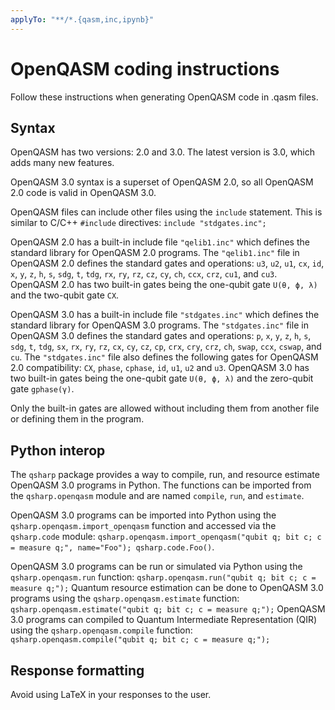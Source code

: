 ```yaml
---
applyTo: "**/*.{qasm,inc,ipynb}"
---
```


# OpenQASM coding instructions

Follow these instructions when generating OpenQASM code in .qasm files.

## Syntax

OpenQASM has two versions: 2.0 and 3.0. The latest version is 3.0, which adds many new features.

OpenQASM 3.0 syntax is a superset of OpenQASM 2.0, so all OpenQASM 2.0 code is valid in OpenQASM 3.0.

OpenQASM files can include other files using the `include` statement. This is similar to C/C++ `#include` directives: `include "stdgates.inc";`

OpenQASM 2.0 has a built-in include file `"qelib1.inc"` which defines the standard library for OpenQASM 2.0 programs.
The `"qelib1.inc"` file in OpenQASM 2.0 defines the standard gates and operations: `u3`, `u2`, `u1`, `cx`, `id`, `x`, `y`, `z`, `h`, `s`, `sdg`, `t`, `tdg`, `rx`, `ry`, `rz`, `cz`, `cy`, `ch`, `ccx`, `crz`, `cu1`, and `cu3`.
OpenQASM 2.0 has two built-in gates being the one-qubit gate `U(θ, ϕ, λ)` and the two-qubit gate `CX`.

OpenQASM 3.0 has a built-in include file `"stdgates.inc"` which defines the standard library for OpenQASM 3.0 programs.
The `"stdgates.inc"` file in OpenQASM 3.0 defines the standard gates and operations: `p`, `x`, `y`, `z`, `h`, `s`, `sdg`, `t`, `tdg`, `sx`, `rx`, `ry`, `rz`, `cx`, `cy`, `cz`, `cp`, `crx`, `cry`, `crz`, `ch`, `swap`, `ccx`, `cswap`, and `cu`.
The `"stdgates.inc"` file also defines the following gates for OpenQASM 2.0 compatibility: `CX`, `phase`, `cphase`, `id`, `u1`, `u2` and `u3`.
OpenQASM 3.0 has two built-in gates being the one-qubit gate `U(θ, ϕ, λ)` and the zero-qubit gate `gphase(γ)`.

Only the built-in gates are allowed without including them from another file or defining them in the program.

## Python interop

The `qsharp` package provides a way to compile, run, and resource estimate OpenQASM 3.0 programs in Python. The functions can be imported from the `qsharp.openqasm` module and are named `compile`, `run`, and `estimate`.

OpenQASM 3.0 programs can be imported into Python using the `qsharp.openqasm.import_openqasm` function and accessed via the `qsharp.code` module: `qsharp.openqasm.import_openqasm("qubit q; bit c; c = measure q;", name="Foo"); qsharp.code.Foo()`.

OpenQASM 3.0 programs can be run or simulated via Python using the `qsharp.openqasm.run` function: `qsharp.openqasm.run("qubit q; bit c; c = measure q;");`
Quantum resource estimation can be done to OpenQASM 3.0 programs using the `qsharp.openqasm.estimate` function: `qsharp.openqasm.estimate("qubit q; bit c; c = measure q;");`
OpenQASM 3.0 programs can compiled to Quantum Intermediate Representation (QIR) using the `qsharp.openqasm.compile` function: `qsharp.openqasm.compile("qubit q; bit c; c = measure q;");`

## Response formatting

Avoid using LaTeX in your responses to the user.

